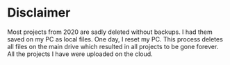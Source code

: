# Disclaimer
Most projects from 2020 are sadly deleted without backups. I had them saved on my PC as local files.
One day, I reset my PC. This process deletes all files on the main drive which resulted in all projects to be gone forever.
All the projects I have were uploaded on the cloud.